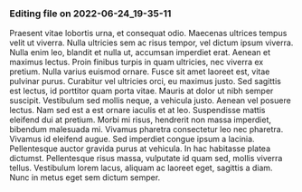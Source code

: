 

### Editing file on 2022-06-24_19-35-11

Praesent vitae lobortis urna, et consequat odio. Maecenas ultrices tempus velit ut viverra. Nulla ultricies sem ac risus tempor, vel dictum ipsum viverra. Nulla enim leo, blandit et nulla ut, accumsan imperdiet erat. Aenean et maximus lectus. Proin finibus turpis in quam ultricies, nec viverra ex pretium. Nulla varius euismod ornare. Fusce sit amet laoreet est, vitae pulvinar purus. Curabitur vel ultricies orci, eu maximus justo. Sed sagittis est lectus, id porttitor quam porta vitae. Mauris at dolor ut nibh semper suscipit. Vestibulum sed mollis neque, a vehicula justo. Aenean vel posuere lectus. Nam sed est a est ornare iaculis et at leo.
Suspendisse mattis eleifend dui at pretium. Morbi mi risus, hendrerit non massa imperdiet, bibendum malesuada mi. Vivamus pharetra consectetur leo nec pharetra. Vivamus id eleifend augue. Sed imperdiet congue ipsum a lacinia. Pellentesque auctor gravida purus at vehicula. In hac habitasse platea dictumst. Pellentesque risus massa, vulputate id quam sed, mollis viverra tellus. Vestibulum lorem lacus, aliquam ac laoreet eget, sagittis a diam. Nunc in metus eget sem dictum semper.


